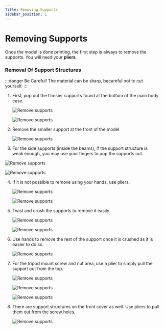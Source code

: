 ```yaml
---
Title: Removing Supports
sidebar_position: 1
---
```


# Removing Supports

Once the model is done printing, the first step is always to remove the supports. You will need your **pliers**.

### Removal Of Support Structures

:::danger Be Careful!
The material can be sharp, becareful not to cut yourself.
:::

1. First, pop out the flimsier supports found at the bottom of the main body case.

   ![Remove supports](../../static/img/assembly/m2.png)

   ![Remove supports](../../static/img/assembly/m3.png)

2. Remove the smaller support at the front of the model

   ![Remove supports](../../static/img/assembly/m5.png)

3. For the side supports (inside the beams), if the support structure is weak enough, you may use your fingers to pop the supports out.

![Remove supports](../../static/img/assembly/m6.png)

![Remove supports](../../static/img/assembly/m7.png)

4. If it is not possible to remove using your hands, use pliers.

   ![Remove supports](../../static/img/assembly/m8.png)

   ![Remove supports](../../static/img/assembly/m9.png)

5. Twist and crush the supports to remove it easily

   ![Remove supports](../../static/img/assembly/m10.png)

   ![Remove supports](../../static/img/assembly/m11.png)

6. Use hands to remove the rest of the support once it is crushed as it is easier to do so.

   ![Remove supports](../../static/img/assembly/m12.png)

7. For the tripod mount screw and nut area, use a plier to simply pull the support out from the top.

   ![Remove supports](../../static/img/assembly/m13.png)

   ![Remove supports](../../static/img/assembly/m14.png)

   ![Remove supports](../../static/img/assembly/m15.png)

8. There are support structures on the front cover as well. Use pliers to pull them out from the screw holes.

   ![Remove supports](../../static/img/assembly/f1.png)

